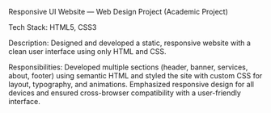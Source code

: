 Responsive UI Website — Web Design Project (Academic Project)

Tech Stack: HTML5, CSS3

Description: Designed and developed a static, responsive website with a clean user interface using only HTML and CSS.

Responsibilities:
Developed multiple sections (header, banner, services, about, footer) using semantic HTML and styled the site with custom CSS for layout, typography, and animations.
 Emphasized responsive design for all devices and ensured cross-browser compatibility with a user-friendly interface.
